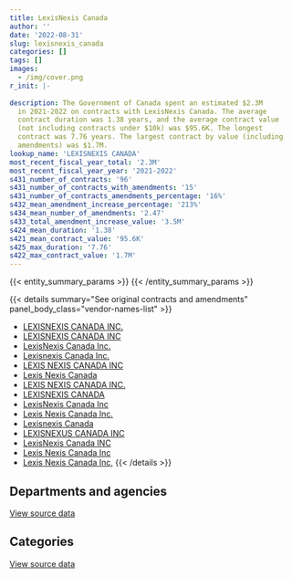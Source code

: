 ```yaml
---
title: LexisNexis Canada
author: ''
date: '2022-08-31'
slug: lexisnexis_canada
categories: []
tags: []
images:
  - /img/cover.png
r_init: |-
  
description: The Government of Canada spent an estimated $2.3M
  in 2021-2022 on contracts with LexisNexis Canada. The average
  contract duration was 1.38 years, and the average contract value
  (not including contracts under $10k) was $95.6K. The longest
  contract was 7.76 years. The largest contract by value (including
  amendments) was $1.7M.
lookup_name: 'LEXISNEXIS CANADA'
most_recent_fiscal_year_total: '2.3M'
most_recent_fiscal_year_year: '2021-2022'
s431_number_of_contracts: '96'
s431_number_of_contracts_with_amendments: '15'
s431_number_of_contracts_amendments_percentage: '16%'
s432_mean_amendment_increase_percentage: '213%'
s434_mean_number_of_amendments: '2.47'
s433_total_amendment_increase_value: '3.5M'
s424_mean_duration: '1.38'
s421_mean_contract_value: '95.6K'
s425_max_duration: '7.76'
s422_max_contract_value: '1.7M'
---
```


<script src="/rmarkdown-libs/htmlwidgets/htmlwidgets.js"></script>
<link href="/rmarkdown-libs/datatables-css/datatables-crosstalk.css" rel="stylesheet" />
<script src="/rmarkdown-libs/datatables-binding/datatables.js"></script>
<script src="/rmarkdown-libs/jquery/jquery-3.6.0.min.js"></script>
<link href="/rmarkdown-libs/dt-core-bootstrap/css/dataTables.bootstrap.min.css" rel="stylesheet" />
<link href="/rmarkdown-libs/dt-core-bootstrap/css/dataTables.bootstrap.extra.css" rel="stylesheet" />
<script src="/rmarkdown-libs/dt-core-bootstrap/js/jquery.dataTables.min.js"></script>
<script src="/rmarkdown-libs/dt-core-bootstrap/js/dataTables.bootstrap.min.js"></script>
<link href="/rmarkdown-libs/crosstalk/css/crosstalk.min.css" rel="stylesheet" />
<script src="/rmarkdown-libs/crosstalk/js/crosstalk.min.js"></script>
<script src="/rmarkdown-libs/htmlwidgets/htmlwidgets.js"></script>
<link href="/rmarkdown-libs/datatables-css/datatables-crosstalk.css" rel="stylesheet" />
<script src="/rmarkdown-libs/datatables-binding/datatables.js"></script>
<script src="/rmarkdown-libs/jquery/jquery-3.6.0.min.js"></script>
<link href="/rmarkdown-libs/dt-core-bootstrap/css/dataTables.bootstrap.min.css" rel="stylesheet" />
<link href="/rmarkdown-libs/dt-core-bootstrap/css/dataTables.bootstrap.extra.css" rel="stylesheet" />
<script src="/rmarkdown-libs/dt-core-bootstrap/js/jquery.dataTables.min.js"></script>
<script src="/rmarkdown-libs/dt-core-bootstrap/js/dataTables.bootstrap.min.js"></script>
<link href="/rmarkdown-libs/crosstalk/css/crosstalk.min.css" rel="stylesheet" />
<script src="/rmarkdown-libs/crosstalk/js/crosstalk.min.js"></script>

{{< entity_summary_params >}}
{{< /entity_summary_params >}}

{{< details summary="See original contracts and amendments" panel_body_class="vendor-names-list" >}}
- [LEXISNEXIS CANADA INC.](https://search.open.canada.ca/en/ct/?sort=contract_value_f%20desc&page=1&search_text=%22LEXISNEXIS%20CANADA%20INC.%22)
- [LEXISNEXIS CANADA INC](https://search.open.canada.ca/en/ct/?sort=contract_value_f%20desc&page=1&search_text=%22LEXISNEXIS%20CANADA%20INC%22)
- [LexisNexis Canada Inc.](https://search.open.canada.ca/en/ct/?sort=contract_value_f%20desc&page=1&search_text=%22LexisNexis%20Canada%20Inc.%22)
- [Lexisnexis Canada Inc.](https://search.open.canada.ca/en/ct/?sort=contract_value_f%20desc&page=1&search_text=%22Lexisnexis%20Canada%20Inc.%22)
- [LEXIS NEXIS CANADA INC](https://search.open.canada.ca/en/ct/?sort=contract_value_f%20desc&page=1&search_text=%22LEXIS%20NEXIS%20CANADA%20INC%22)
- [Lexis Nexis Canada](https://search.open.canada.ca/en/ct/?sort=contract_value_f%20desc&page=1&search_text=%22Lexis%20Nexis%20Canada%22)
- [LEXIS NEXIS CANADA INC.](https://search.open.canada.ca/en/ct/?sort=contract_value_f%20desc&page=1&search_text=%22LEXIS%20NEXIS%20CANADA%20INC.%22)
- [LEXISNEXIS CANADA](https://search.open.canada.ca/en/ct/?sort=contract_value_f%20desc&page=1&search_text=%22LEXISNEXIS%20CANADA%22)
- [LexisNexis Canada Inc](https://search.open.canada.ca/en/ct/?sort=contract_value_f%20desc&page=1&search_text=%22LexisNexis%20Canada%20Inc%22)
- [Lexis Nexis Canada Inc.](https://search.open.canada.ca/en/ct/?sort=contract_value_f%20desc&page=1&search_text=%22Lexis%20Nexis%20Canada%20Inc.%22)
- [Lexisnexis Canada](https://search.open.canada.ca/en/ct/?sort=contract_value_f%20desc&page=1&search_text=%22Lexisnexis%20Canada%22)
- [LEXISNEXUS CANADA INC](https://search.open.canada.ca/en/ct/?sort=contract_value_f%20desc&page=1&search_text=%22LEXISNEXUS%20CANADA%20INC%22)
- [LexisNexis Canada INC](https://search.open.canada.ca/en/ct/?sort=contract_value_f%20desc&page=1&search_text=%22LexisNexis%20Canada%20INC%22)
- [Lexis Nexis Canada Inc](https://search.open.canada.ca/en/ct/?sort=contract_value_f%20desc&page=1&search_text=%22Lexis%20Nexis%20Canada%20Inc%22)
- [Lexis Nexis Canada Inc,](https://search.open.canada.ca/en/ct/?sort=contract_value_f%20desc&page=1&search_text=%22Lexis%20Nexis%20Canada%20Inc%2c%22)
{{< /details >}}

## Departments and agencies

<div id="htmlwidget-1" style="width:100%;height:auto;" class="datatables html-widget"></div>
<script type="application/json" data-for="htmlwidget-1">{"x":{"style":"bootstrap","filter":"none","vertical":false,"data":[["<a href=\"/departments/atssc-scdata/\">Administrative Tribunals Support Service of Canada<\/a>","<a href=\"/departments/cas-satj/\">Courts Administration Service<\/a>","<a href=\"/departments/cbsa-asfc/\">Canada Border Services Agency<\/a>","<a href=\"/departments/chrc-ccdp/\">Canadian Human Rights Commission<\/a>","<a href=\"/departments/cra-arc/\">Canada Revenue Agency<\/a>","<a href=\"/departments/crtc/\">Canadian Radio-television and Telecommunications Commission<\/a>","<a href=\"/departments/cta-otc/\">Canadian Transportation Agency<\/a>","<a href=\"/departments/dnd-mdn/\">National Defence<\/a>","<a href=\"/departments/ec/\">Environment and Climate Change Canada<\/a>","<a href=\"/departments/hc-sc/\">Health Canada<\/a>","<a href=\"/departments/ic/\">Innovation, Science and Economic Development Canada<\/a>","<a href=\"/departments/irb-cisr/\">Immigration and Refugee Board of Canada<\/a>","<a href=\"/departments/jus/\">Department of Justice Canada<\/a>","<a href=\"/departments/oag-bvg/\">Office of the Auditor General of Canada<\/a>","<a href=\"/departments/oic-ci/\">Office of the Information Commissioner of Canada<\/a>","<a href=\"/departments/opc-cpvp/\">Office of the Privacy Commissioner of Canada<\/a>","<a href=\"/departments/pco-bcp/\">Privy Council Office<\/a>","<a href=\"/departments/pmprb-cepmb/\">Patented Medicine Prices Review Board Canada<\/a>","<a href=\"/departments/ppsc-sppc/\">Public Prosecution Service of Canada<\/a>","<a href=\"/departments/ps-sp/\">Public Safety Canada<\/a>","<a href=\"/departments/pwgsc-tpsgc/\">Public Services and Procurement Canada<\/a>"],[69498.39,null,112691.74,22706.22,120555,12231.04,9507.32,14976.8,null,5756.15,21013.53,null,883675.76,null,null,12231.04,null,null,169581.46,null,52598.66],[69688.8,46139.91,109965.59,22706.22,120904.72,12231.04,9533.37,22071.23,null,15479.81,null,null,917225.66,1674.58,null,13590.04,null,null,34129.57,null,63076.37],[69498.39,46013.85,122967.78,25892.82,122720.91,null,9802.77,1970.65,null,11043.85,null,14472,839648.8,8489.18,1734.69,19605.54,1120.16,null,250937.39,null,63010.37],[75515.64,49155,123651.81,29355.71,164213.19,null,9802.77,43559.18,4415.63,13881.82,12604.73,18630,1438581.21,22279.08,11116.76,18563.86,11681.67,1999.58,160739.19,9361.62,65571]],"container":"<table class=\"table table-striped table-hover row-border order-column display\">\n  <thead>\n    <tr>\n      <th>Department<\/th>\n      <th>2018-2019<\/th>\n      <th>2019-2020<\/th>\n      <th>2020-2021<\/th>\n      <th>2021-2022<\/th>\n    <\/tr>\n  <\/thead>\n<\/table>","options":{"order":[[4,"desc"]],"pageLength":10,"autoWidth":true,"columnDefs":[{"targets":1,"render":"function(data, type, row, meta) {\n    return type !== 'display' ? data : DTWidget.formatCurrency(data, \"$\", 2, 3, \",\", \".\", true, null);\n  }"},{"targets":2,"render":"function(data, type, row, meta) {\n    return type !== 'display' ? data : DTWidget.formatCurrency(data, \"$\", 2, 3, \",\", \".\", true, null);\n  }"},{"targets":3,"render":"function(data, type, row, meta) {\n    return type !== 'display' ? data : DTWidget.formatCurrency(data, \"$\", 2, 3, \",\", \".\", true, null);\n  }"},{"targets":4,"render":"function(data, type, row, meta) {\n    return type !== 'display' ? data : DTWidget.formatCurrency(data, \"$\", 2, 3, \",\", \".\", true, null);\n  }"},{"width":"16%","targets":[1,2,3,4]},{"className":"dt-right","targets":[1,2,3,4]}],"orderClasses":false}},"evals":["options.columnDefs.0.render","options.columnDefs.1.render","options.columnDefs.2.render","options.columnDefs.3.render"],"jsHooks":[]}</script>
<p class="text-right">
<a href="https://github.com/GoC-Spending/contracts-data/tree/main/data/out/vendors/lexisnexis_canada/summary_by_fiscal_year_by_department.csv" class="source-data-link btn btn-link">View source data</a>
</p>

## Categories

<div id="htmlwidget-2" style="width:100%;height:auto;" class="datatables html-widget"></div>
<script type="application/json" data-for="htmlwidget-2">{"x":{"style":"bootstrap","filter":"none","vertical":false,"data":[["<a href=\"/categories/office_management/\">Office management<\/a>","<a href=\"/categories/defence/\">Defence<\/a>","<a href=\"/categories/information_technology/\">Information technology<\/a>","<a href=\"/categories/transportation_and_logistics/\">Transportation and logistics<\/a>","<a href=\"/categories/human_capital/\">Human capital<\/a>"],[517580.46,12072.92,692442.83,null,284926.9],[376847.67,null,702614.15,240.68,378714.44],[519308.3,null,616152.66,87848.43,385619.76],[198124.21,null,1434174.26,87848.43,564532.54]],"container":"<table class=\"table table-striped table-hover row-border order-column display\">\n  <thead>\n    <tr>\n      <th>Category<\/th>\n      <th>2018-2019<\/th>\n      <th>2019-2020<\/th>\n      <th>2020-2021<\/th>\n      <th>2021-2022<\/th>\n    <\/tr>\n  <\/thead>\n<\/table>","options":{"order":[[4,"desc"]],"dom":"t","pageLength":30,"autoWidth":true,"columnDefs":[{"targets":1,"render":"function(data, type, row, meta) {\n    return type !== 'display' ? data : DTWidget.formatCurrency(data, \"$\", 2, 3, \",\", \".\", true, null);\n  }"},{"targets":2,"render":"function(data, type, row, meta) {\n    return type !== 'display' ? data : DTWidget.formatCurrency(data, \"$\", 2, 3, \",\", \".\", true, null);\n  }"},{"targets":3,"render":"function(data, type, row, meta) {\n    return type !== 'display' ? data : DTWidget.formatCurrency(data, \"$\", 2, 3, \",\", \".\", true, null);\n  }"},{"targets":4,"render":"function(data, type, row, meta) {\n    return type !== 'display' ? data : DTWidget.formatCurrency(data, \"$\", 2, 3, \",\", \".\", true, null);\n  }"},{"width":"16%","targets":[1,2,3,4]},{"className":"dt-right","targets":[1,2,3,4]}],"orderClasses":false,"lengthMenu":[10,25,30,50,100]}},"evals":["options.columnDefs.0.render","options.columnDefs.1.render","options.columnDefs.2.render","options.columnDefs.3.render"],"jsHooks":[]}</script>
<p class="text-right">
<a href="https://github.com/GoC-Spending/contracts-data/tree/main/data/out/vendors/lexisnexis_canada/summary_by_fiscal_year_by_category.csv" class="source-data-link btn btn-link">View source data</a>
</p>
